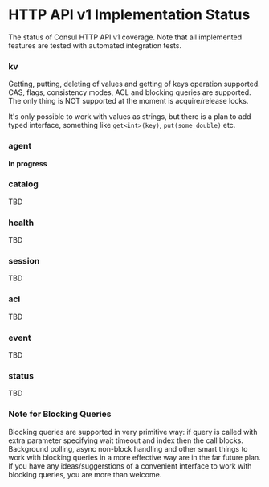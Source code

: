 # HTTP API v1 Implementation Status

The status of Consul HTTP API v1 coverage. Note that all implemented features are tested with automated integration tests.

### kv

Getting, putting, deleting of values and getting of keys operation supported. CAS, flags, consistency modes, ACL and blocking queries are supported.
The only thing is NOT supported at the moment is acquire/release locks.
 
It's only possible to work with values as strings, but there is a plan to add typed interface, something like `get<int>(key)`, `put(some_double)` etc.

### agent
**In progress**

### catalog
TBD

### health
TBD

### session
TBD

### acl
TBD

### event
TBD

### status
TBD

### Note for Blocking Queries

Blocking queries are supported in very primitive way: if query is called with extra parameter specifying wait timeout and index then the call blocks.
Background polling, async non-block handling and other smart things to work with blocking queries in a more effective way are in the far future plan.
If you have any ideas/suggerstions of a convenient interface to work with blocking queries, you are more than welcome.
